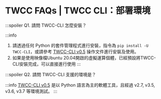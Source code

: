 # TWCC FAQs | TWCC CLI：部署環境

:::spoiler Q1. 請問 TWCC-CLI 怎麼安裝？

:::info
1. 請透過任何 Python 的套件管理程式進行安裝，指令為 `pip install -U TWCC-CLI`，或請參考 [TWCC-CLI v0.5](https://github.com/TW-NCHC/TWCC-CLI/tree/v0.5) 操作文件進行安裝及使用。
2. 如果是使用映像檔Ubuntu 20.04開啟的虛擬運算個體，已經預設將TWCC-CLI安裝完成，可以直接進行使用
:::


:::spoiler Q2. 請問 TWCC-CLI 支援的環境是？

:::info
[TWCC-CLI v0.5](https://github.com/TW-NCHC/TWCC-CLI/tree/v0.5) 是以 Python 語言為主的軟體工具，且經過 v2.7, v3.5, v3.6, v3.7 等環境測試。
:::
